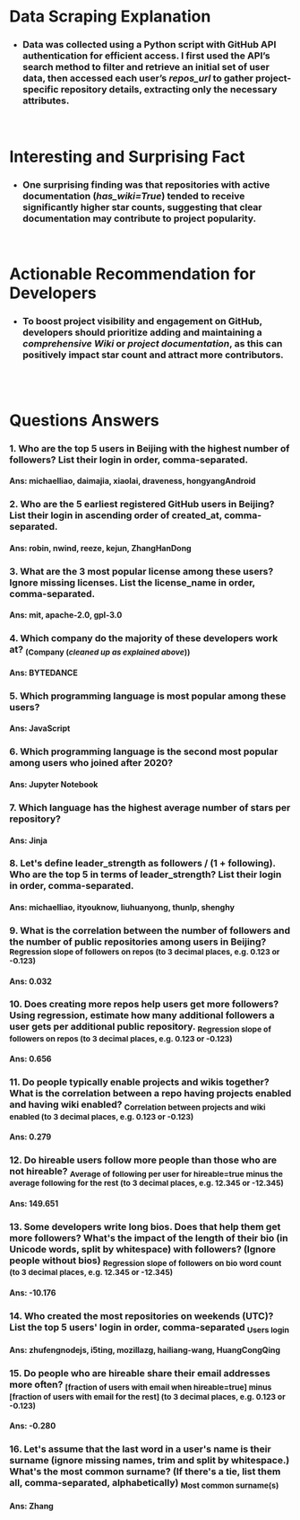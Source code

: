 # Data Scraping Explanation
- ### Data was collected using a Python script with GitHub API authentication for efficient access. I first used the API’s search method to filter and retrieve an initial set of user data, then accessed each user’s ***repos_url*** to gather project-specific repository details, extracting only the necessary attributes.
<br>

# Interesting and Surprising Fact
- ### One surprising finding was that repositories with active documentation (***has_wiki=True***) tended to receive significantly higher star counts, suggesting that clear documentation may contribute to project popularity.
<br>

# Actionable Recommendation for Developers
- ### To boost project visibility and engagement on GitHub, developers should prioritize adding and maintaining a ***comprehensive Wiki*** or ***project documentation***, as this can positively impact star count and attract more contributors.
<br><br>

# Questions Answers
### 1. Who are the top 5 users in Beijing with the highest number of followers? List their login in order, comma-separated. <sub></sub>
#### Ans: michaelliao, daimajia, xiaolai, draveness, hongyangAndroid

### 2. Who are the 5 earliest registered GitHub users in Beijing? List their login in ascending order of created_at, comma-separated. <sub></sub>
#### Ans: robin, nwind, reeze, kejun, ZhangHanDong

### 3. What are the 3 most popular license among these users? Ignore missing licenses. List the license_name in order, comma-separated. <sub></sub>
#### Ans: mit, apache-2.0, gpl-3.0

### 4. Which company do the majority of these developers work at? <sub>(Company (***cleaned up as explained above***))</sub>
#### Ans: BYTEDANCE

### 5. Which programming language is most popular among these users? <sub></sub>
#### Ans: JavaScript

### 6. Which programming language is the second most popular among users who joined after 2020? <sub></sub>
#### Ans: Jupyter Notebook

### 7. Which language has the highest average number of stars per repository? <sub></sub>
#### Ans: Jinja

### 8. Let's define leader_strength as followers / (1 + following). Who are the top 5 in terms of leader_strength? List their login in order, comma-separated. <sub></sub>
#### Ans: michaelliao, ityouknow, liuhuanyong, thunlp, shenghy

### 9. What is the correlation between the number of followers and the number of public repositories among users in Beijing? <sub>Regression slope of followers on repos (to 3 decimal places, e.g. 0.123 or -0.123)</sub>
#### Ans: 0.032

### 10. Does creating more repos help users get more followers? Using regression, estimate how many additional followers a user gets per additional public repository. <sub>Regression slope of followers on repos (to 3 decimal places, e.g. 0.123 or -0.123)</sub>
#### Ans: 0.656

### 11. Do people typically enable projects and wikis together? What is the correlation between a repo having projects enabled and having wiki enabled?  <sub>Correlation between projects and wiki enabled (to 3 decimal places, e.g. 0.123 or -0.123)</sub>
#### Ans: 0.279

### 12. Do hireable users follow more people than those who are not hireable? <sub>Average of following per user for hireable=true minus the average following for the rest (to 3 decimal places, e.g. 12.345 or -12.345)</sub>
#### Ans: 149.651

### 13. Some developers write long bios. Does that help them get more followers? What's the impact of the length of their bio (in Unicode words, split by whitespace) with followers? (Ignore people without bios) <sub>Regression slope of followers on bio word count (to 3 decimal places, e.g. 12.345 or -12.345)</sub>
#### Ans: -10.176

### 14. Who created the most repositories on weekends (UTC)? List the top 5 users' login in order, comma-separated <sub>Users login</sub>
#### Ans: zhufengnodejs, i5ting, mozillazg, hailiang-wang, HuangCongQing

### 15. Do people who are hireable share their email addresses more often? <sub>[fraction of users with email when hireable=true] minus [fraction of users with email for the rest] (to 3 decimal places, e.g. 0.123 or -0.123)</sub>
#### Ans: -0.280

### 16. Let's assume that the last word in a user's name is their surname (ignore missing names, trim and split by whitespace.) What's the most common surname? (If there's a tie, list them all, comma-separated, alphabetically) <sub>Most common surname(s)</sub>
#### Ans: Zhang

###
###
###